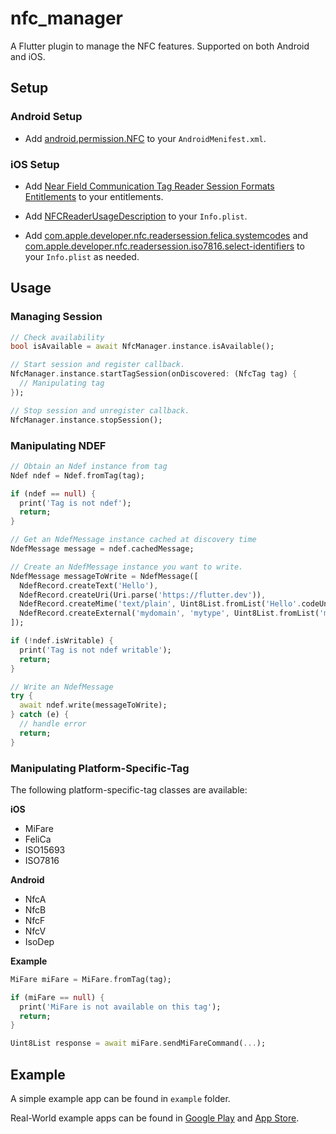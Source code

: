 # nfc_manager

A Flutter plugin to manage the NFC features. Supported on both Android and iOS.

## Setup

### Android Setup

* Add [android.permission.NFC](https://developer.android.com/reference/android/Manifest.permission.html#NFC) to your `AndroidMenifest.xml`.

### iOS Setup

* Add [Near Field Communication Tag Reader Session Formats Entitlements](https://developer.apple.com/documentation/bundleresources/entitlements/com_apple_developer_nfc_readersession_formats) to your entitlements.

* Add [NFCReaderUsageDescription](https://developer.apple.com/documentation/bundleresources/information_property_list/nfcreaderusagedescription) to your `Info.plist`.

* Add [com.apple.developer.nfc.readersession.felica.systemcodes](https://developer.apple.com/documentation/bundleresources/information_property_list/systemcodes) and [com.apple.developer.nfc.readersession.iso7816.select-identifiers](https://developer.apple.com/documentation/bundleresources/information_property_list/select-identifiers) to your `Info.plist` as needed.

## Usage

### Managing Session

``` dart
// Check availability
bool isAvailable = await NfcManager.instance.isAvailable();

// Start session and register callback.
NfcManager.instance.startTagSession(onDiscovered: (NfcTag tag) {
  // Manipulating tag
});

// Stop session and unregister callback.
NfcManager.instance.stopSession();
```

### Manipulating NDEF

``` dart
// Obtain an Ndef instance from tag
Ndef ndef = Ndef.fromTag(tag);

if (ndef == null) {
  print('Tag is not ndef');
  return;
}

// Get an NdefMessage instance cached at discovery time
NdefMessage message = ndef.cachedMessage;

// Create an NdefMessage instance you want to write.
NdefMessage messageToWrite = NdefMessage([
  NdefRecord.createText('Hello'),
  NdefRecord.createUri(Uri.parse('https://flutter.dev')),
  NdefRecord.createMime('text/plain', Uint8List.fromList('Hello'.codeUnits)),
  NdefRecord.createExternal('mydomain', 'mytype', Uint8List.fromList('mydata'.codeUnits)),
]);

if (!ndef.isWritable) {
  print('Tag is not ndef writable');
  return;
}

// Write an NdefMessage
try {
  await ndef.write(messageToWrite);
} catch (e) {
  // handle error
  return;
}
```

### Manipulating Platform-Specific-Tag

The following platform-specific-tag classes are available:

**iOS**

* MiFare
* FeliCa
* ISO15693
* ISO7816

**Android**

* NfcA
* NfcB
* NfcF
* NfcV
* IsoDep

**Example**

``` dart
MiFare miFare = MiFare.fromTag(tag);

if (miFare == null) {
  print('MiFare is not available on this tag');
  return;
}

Uint8List response = await miFare.sendMiFareCommand(...);
```

## Example

A simple example app can be found in `example` folder.

Real-World example apps can be found in [Google Play](https://play.google.com/store/apps/details?id=com.naokiokada.nfcmanager) and [App Store](https://apps.apple.com/us/app/nfc-manager/id1497139504).
